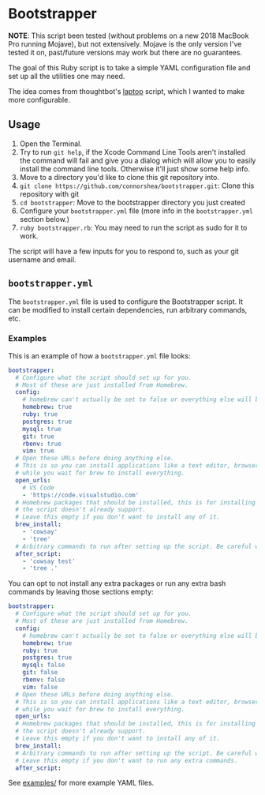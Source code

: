 # Bootstrapper

**NOTE**: This script been tested (without problems on a new 2018 MacBook Pro running Mojave), but not extensively. Mojave is the only version I've tested it on, past/future versions may work but there are no guarantees.

The goal of this Ruby script is to take a simple YAML configuration file and set up all the utilities one may need.

The idea comes from thoughtbot's [laptop](https://github.com/thoughtbot/laptop) script, which I wanted to make more configurable.

## Usage

1. Open the Terminal.
2. Try to run `git help`, if the Xcode Command Line Tools aren't installed the command will fail and give you a dialog which will allow you to easily install the command line tools. Otherwise it'll just show some help info.
3. Move to a directory you'd like to clone this git repository into.
4. `git clone https://github.com/connorshea/bootstrapper.git`: Clone this repository with git
5. `cd bootstrapper`: Move to the bootstrapper directory you just created
6. Configure your `bootstrapper.yml` file (more info in the `bootstrapper.yml` section below.)
7. `ruby bootstrapper.rb`: You may need to run the script as sudo for it to work.

The script will have a few inputs for you to respond to, such as your git username and email.

## `bootstrapper.yml`

The `bootstrapper.yml` file is used to configure the Bootstrapper script. It can be modified to install certain dependencies, run arbitrary commands, etc.

### Examples

This is an example of how a `bootstrapper.yml` file looks:

```yml
bootstrapper:
  # Configure what the script should set up for you.
  # Most of these are just installed from Homebrew.
  config:
    # homebrew can't actually be set to false or everything else will break, sorry!
    homebrew: true
    ruby: true
    postgres: true
    mysql: true
    git: true
    rbenv: true
    vim: true
  # Open these URLs before doing anything else.
  # This is so you can install applications like a text editor, browser, etc.
  # while you wait for brew to install everything.
  open_urls:
    # VS Code
    - 'https://code.visualstudio.com'
  # Homebrew packages that should be installed, this is for installing things
  # the script doesn't already support.
  # Leave this empty if you don't want to install any of it.
  brew_install:
    - 'cowsay'
    - 'tree'
  # Arbitrary commands to run after setting up the script. Be careful with this!
  after_script:
    - 'cowsay test'
    - 'tree .'
```

You can opt to not install any extra packages or run any extra bash commands by leaving those sections empty:

```yml
bootstrapper:
  # Configure what the script should set up for you.
  # Most of these are just installed from Homebrew.
  config:
    # homebrew can't actually be set to false or everything else will break, sorry!
    homebrew: true
    ruby: true
    postgres: true
    mysql: false
    git: false
    rbenv: false
    vim: false
  # Open these URLs before doing anything else.
  # This is so you can install applications like a text editor, browser, etc.
  # while you wait for brew to install everything.
  open_urls:
  # Homebrew packages that should be installed, this is for installing things
  # the script doesn't already support.
  # Leave this empty if you don't want to install any of it.
  brew_install:
  # Arbitrary commands to run after setting up the script. Be careful with this!
  # Leave this empty if you don't want to run any extra commands.
  after_script:
```

See [examples/](examples/) for more example YAML files.
